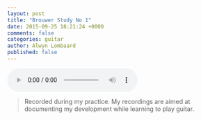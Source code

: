 ```yaml
---
layout: post
title: "Brouwer Study No 1"
date: 2015-09-25 18:21:24 +0000
comments: false
categories: guitar
author: Alwyn Lombaard
published: false
---
```


<audio controls>
  <source src="/music/Brouwer_Study_No_1_20150919_182834.mp3" type="audio/mpeg">
</audio>


>Recorded during my practice. My recordings are aimed at documenting my development while learning to play guitar. 